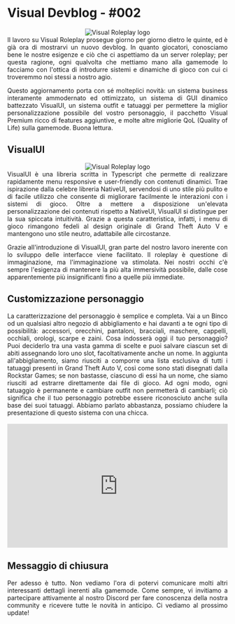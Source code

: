 # Visual Devblog - #002

<div align="center"><img src="https://i.imgur.com/6iNBset.png" alt="Visual Roleplay logo"/></div>

<div style="text-align: justify;">
Il lavoro su Visual Roleplay prosegue giorno per giorno dietro le quinte, ed è già ora di mostrarvi un nuovo devblog. In quanto giocatori, conosciamo bene le nostre esigenze e ciò che ci aspettiamo da un server roleplay; per questa ragione, ogni qualvolta che mettiamo mano alla gamemode lo facciamo con l'ottica di introdurre sistemi e dinamiche di gioco con cui ci troveremmo noi stessi a nostro agio.

Questo aggiornamento porta con sé molteplici novità: un sistema business interamente ammodernato ed ottimizzato, un sistema di GUI dinamico battezzato VisualUI, un sistema outfit e tatuaggi per permettere la miglior personalizzazione possibile del vostro personaggio, il pacchetto Visual Premium ricco di features aggiuntive, e molte altre migliorie QoL (Quality of Life) sulla gamemode. Buona lettura.
</div>

## VisualUI

<div align="center"><img src="https://i.imgur.com/VBwTxgL.png" alt="Visual Roleplay logo"/></div>

<div style="text-align: justify;">
VisualUI è una libreria scritta in Typescript che permette di realizzare rapidamente menu responsive e user-friendly con contenuti dinamici. Trae ispirazione dalla celebre libreria NativeUI, servendosi di uno stile più pulito e di facile utilizzo che consente di migliorare facilmente le interazioni con i sistemi di gioco. Oltre a mettere a disposizione un'elevata personalizzazione dei contenuti rispetto a NativeUI, VisualUI si distingue per la sua spiccata intuitività. Grazie a questa caratteristica, infatti, i menu di gioco rimangono fedeli al design originale di Grand Theft Auto V e mantengono uno stile neutro, adattabile alle circostanze.

Grazie all'introduzione di VisualUI, gran parte del nostro lavoro inerente con lo sviluppo delle interfacce viene facilitato. Il roleplay è questione di immaginazione, ma l'immaginazione va stimolata. Nei nostri occhi c'è sempre l'esigenza di mantenere la più alta immersività possibile, dalle cose apparentemente più insignificanti fino a quelle più immediate.
</div>

## Customizzazione personaggio
<div style="text-align: justify;">
La caratterizzazione del personaggio è semplice e completa. Vai a un Binco od un qualsiasi altro negozio di abbigliamento e hai davanti a te ogni tipo di possibilità: accessori, orecchini, pantaloni, bracciali, maschere, cappelli, occhiali, orologi, scarpe e zaini. Cosa indosserà oggi il tuo personaggio? Puoi deciderlo tra una vasta gamma di scelte e puoi salvare ciascun set di abiti assegnando loro uno slot, facoltativamente anche un nome. In aggiunta all'abbigliamento, siamo riusciti a comporre una lista esclusiva di tutti i tatuaggi presenti in Grand Theft Auto V, così come sono stati disegnati dalla Rockstar Games; se non bastasse, ciascuno di essi ha un nome, che siamo riusciti ad estrarre direttamente dai file di gioco. Ad ogni modo, ogni tatuaggio è permanente e cambiare outfit non permetterà di cambiarli; ciò significa che il tuo personaggio potrebbe essere riconosciuto anche sulla base dei suoi tatuaggi. Abbiamo parlato abbastanza, possiamo chiudere la presentazione di questo sistema con una chicca.
</div>
<br>
<div align="center" style="overflow:hidden; padding-bottom:56.25%; position:relative; height:0;">
	<iframe style="left:0; top:0; height:100%; width:100%; position:absolute;" width="420" height="315" src="https://www.youtube.com/embed/935Wat-HT6E" frameborder="0" allow="accelerometer; autoplay; clipboard-write; encrypted-media; gyroscope; picture-in-picture" allowfullscreen></iframe>
</div>

## Messaggio di chiusura
<div style="text-align: justify;">
Per adesso è tutto. Non vediamo l'ora di potervi comunicare molti altri interessanti dettagli inerenti alla gamemode. Come sempre, vi invitiamo a partecipare attivamente al nostro Discord per fare conoscenza della nostra community e ricevere tutte le novità in anticipo. Ci vediamo al prossimo update!
</div>
